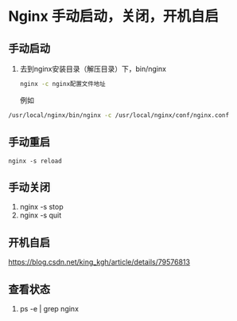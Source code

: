 # Nginx 手动启动，关闭，开机自启

## 手动启动

1. 去到nginx安装目录（解压目录）下，bin/nginx

   ```bash
   nginx -c nginx配置文件地址 
   ```

   例如

```bash
/usr/local/nginx/bin/nginx -c /usr/local/nginx/conf/nginx.conf
```

## 手动重启

```
nginx -s reload
```



## 手动关闭

1. nginx -s stop
2. nginx -s quit

## 开机自启

https://blog.csdn.net/king_kgh/article/details/79576813

## 查看状态

1. ps -e | grep nginx



# 